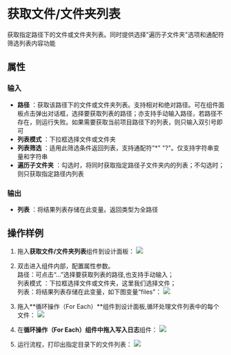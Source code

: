 # 获取文件/文件夹列表

获取指定路径下的文件或文件夹列表。同时提供选择&quot;遍历子文件夹&quot;选项和通配符筛选列表内容功能

## 属性

### 输入

- **路径** ：获取该路径下的文件或文件夹列表。支持相对和绝对路径。可在组件面板点击弹出对话框，选择要获取列表的路径；亦支持手动输入路径，若路径不存在，则运行失败。如果需要获取当前项目路径下的列表，则只输入双引号即可
- **列表模式** ：下拉框选择文件或文件夹
- **列表筛选** ：适用此筛选条件返回列表，支持通配符&quot;\*&quot; &quot;?&quot;。仅支持字符串变量和字符串
- **遍历子文件夹** ：勾选时，将同时获取指定路径子文件夹内的列表；不勾选时；则只获取指定路径内列表

### 输出

- **列表** ：将结果列表存储在此变量。返回类型为全路径

## 操作样例
1. 拖入**获取文件/文件夹列表**组件到设计面板：
![](https://docimages.blob.core.chinacloudapi.cn/images/Activities/fileList-1.png)

2. 双击进入组件内部，配置属性参数。
<br/> 路径：可点击“...”选择要获取列表的路径,也支持手动输入；
<br/> 列表模式 ：下拉框选择文件或文件夹，这里我们选择文件；
<br/> 列表：将结果列表存储在此变量，如下图变量“files”：
![](https://docimages.blob.core.chinacloudapi.cn/images/Activities/fileList-2.png)

3. 拖入**循环操作（For Each）**组件到设计面板,循环处理文件列表中的每个文件：
![](https://docimages.blob.core.chinacloudapi.cn/images/Activities/fileList-3.png)

4. 在**循环操作（For Each）**组件中拖入**写入日志**组件：
![](https://docimages.blob.core.chinacloudapi.cn/images/Activities/fileList-4.png)

5. 运行流程，打印出指定目录下的文件列表：
![](https://docimages.blob.core.chinacloudapi.cn/images/Activities/fileList-5.png)